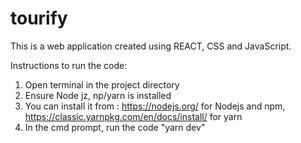 # tourify
This is a web application created using REACT, CSS and JavaScript.

Instructions to run the code:
1. Open terminal in the project directory
2. Ensure Node jz, np/yarn is installed
3. You can install it from : https://nodejs.org/ for Nodejs and npm, https://classic.yarnpkg.com/en/docs/install/ for yarn
4. In the cmd prompt, run the code "yarn dev"
